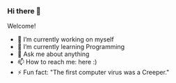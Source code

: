 ### Hi there 👋
Welcome!

- 🔭 I’m currently working on myself
- 🌱 I’m currently learning Programming
- 💬 Ask me about anything
- 📫 How to reach me: here :)
- ⚡ Fun fact: "The first computer virus was a Creeper." 
